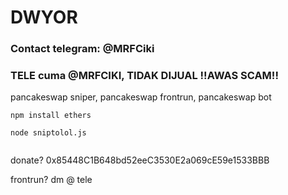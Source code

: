 # DWYOR

### Contact telegram: @MRFCiki

### TELE cuma @MRFCIKI, TIDAK DIJUAL !!AWAS SCAM!!



pancakeswap sniper, pancakeswap frontrun, pancakeswap bot



```
npm install ethers

node sniptolol.js
	
```



donate? 0x85448C1B648bd52eeC3530E2a069cE59e1533BBB

frontrun? dm @ tele
